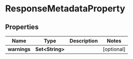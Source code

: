 

# ResponseMetadataProperty


## Properties

| Name | Type | Description | Notes |
|------------ | ------------- | ------------- | -------------|
|**warnings** | **Set&lt;String&gt;** |  |  [optional] |



